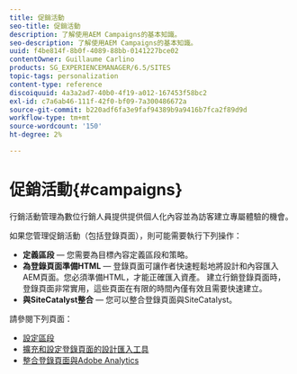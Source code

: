 ```yaml
---
title: 促銷活動
seo-title: 促銷活動
description: 了解使用AEM Campaigns的基本知識。
seo-description: 了解使用AEM Campaigns的基本知識。
uuid: f4be814f-8b0f-4089-88bb-0141227bce02
contentOwner: Guillaume Carlino
products: SG_EXPERIENCEMANAGER/6.5/SITES
topic-tags: personalization
content-type: reference
discoiquuid: 4a3a2ad7-40b0-4f19-a012-167453f58bc2
exl-id: c7a6ab46-111f-42f0-bf09-7a300486672a
source-git-commit: b220adf6fa3e9faf94389b9a9416b7fca2f89d9d
workflow-type: tm+mt
source-wordcount: '150'
ht-degree: 2%

---
```


# 促銷活動{#campaigns}

行銷活動管理為數位行銷人員提供提供個人化內容並為訪客建立專屬體驗的機會。

如果您管理促銷活動（包括登錄頁面），則可能需要執行下列操作：

* **定義區段**  — 您需要為目標內容定義區段和策略。
* **為登錄頁面準備HTML**  — 登錄頁面可讓作者快速輕鬆地將設計和內容匯入AEM頁面。您必須準備HTML，才能正確匯入資產。 建立行銷登錄頁面時，登錄頁面非常實用，這些頁面在有限的時間內僅有效且需要快速建立。
* **與SiteCatalyst整合**  — 您可以整合登錄頁面與SiteCatalyst。

請參閱下列頁面：

* [設定區段](/help/sites-administering/campaign-segmentation.md)
* [擴充和設定登錄頁面的設計匯入工具](/help/sites-administering/extending-the-design-importer-for-landingpages.md)
* [整合登錄頁面與Adobe Analytics](/help/sites-administering/integrating-landing-pages-with-adobe-analytics.md)
